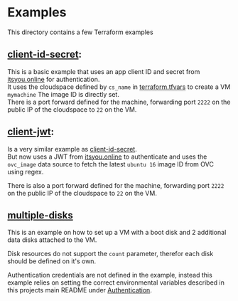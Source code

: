 # Examples

This directory contains a few Terraform examples

## [client-id-secret](./client-id-secret):

This is a basic example that uses an app client ID and secret from [itsyou.online](itsyou.online) for authentication.  
It uses the cloudspace defined by `cs_name` in [terraform.tfvars](./client-id-secret/terraform.tfvars) to create a VM `mymachine`
The image ID is directly set.  
There is a port forward defined for the machine, forwarding port `2222`  on the public IP of the cloudspace to `22` on the VM.


## [client-jwt](./client-jwt):

Is a very similar example as [client-id-secret](#[client-id-secret](./client-id-secret)).  
But now uses a JWT from [itsyou.online](itsyou.online) to authenticate and uses the `ovc_image` data source to fetch the latest `ubuntu 16` image ID from OVC using regex.

There is also a port forward defined for the machine, forwarding port `2222`  on the public IP of the cloudspace to `22` on the VM.

## [multiple-disks](./multiple-disks)

This is an example on how to set up a VM with a boot disk and 2 additional data disks attached to the VM.
  
Disk resources do not support the `count` parameter, therefor each disk should be defined on it's own. 

Authentication credentials are not defined in the example, instead this example relies on setting the correct environmental variables described in this projects main README under [Authentication](../README.md#Authentication).

